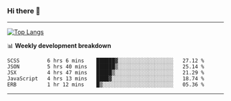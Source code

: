### Hi there 👋

-------
[![Top Langs](https://github-readme-stats.vercel.app/api/top-langs/?username=ashish-r)](https://github.com/anuraghazra/github-readme-stats)

📊 **Weekly development breakdown**
<!--START_SECTION:waka-->
```text
SCSS         6 hrs 6 mins    ██████▓░░░░░░░░░░░░░░░░░░   27.12 % 
JSON         5 hrs 40 mins   ██████▒░░░░░░░░░░░░░░░░░░   25.14 % 
JSX          4 hrs 47 mins   █████▒░░░░░░░░░░░░░░░░░░░   21.29 % 
JavaScript   4 hrs 13 mins   ████▓░░░░░░░░░░░░░░░░░░░░   18.74 % 
ERB          1 hr 12 mins    █▒░░░░░░░░░░░░░░░░░░░░░░░   05.36 % 
```
<!--END_SECTION:waka-->
-------

<!--
**ashish-r/ashish-r** is a ✨ _special_ ✨ repository because its `README.md` (this file) appears on your GitHub profile.

Here are some ideas to get you started:

- 🔭 I’m currently working on ...
- 🌱 I’m currently learning ...
- 👯 I’m looking to collaborate on ...
- 🤔 I’m looking for help with ...
- 💬 Ask me about ...
- 📫 How to reach me: ...
- 😄 Pronouns: ...
- ⚡ Fun fact: ...
-->

